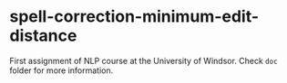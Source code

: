 # spell-correction-minimum-edit-distance

First assignment of NLP course at the University of Windsor. Check `doc` folder for more information.
